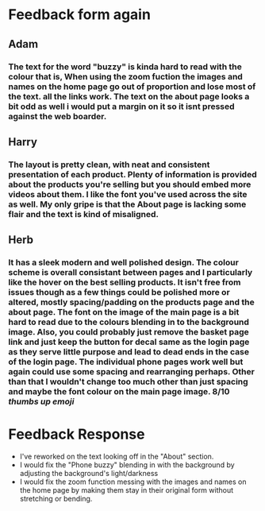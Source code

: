 # Feedback form again

## Adam
### The text for the word "buzzy" is kinda hard to read with the colour that is, When using the zoom fuction the images and names on the home page go out of proportion and lose most of the text. all the links work. The text on the about page looks a bit odd as well i would put a margin on it so it isnt pressed against the web boarder.

## Harry    
### The layout is pretty clean, with neat and consistent presentation of each product. Plenty of information is provided about the products you're selling but you should embed more videos about them. I like the font you've used across the site as well. My only gripe is that the About page is lacking some flair and the text is kind of misaligned.

## Herb
### It has a sleek modern and well polished design. The colour scheme is overall consistant between pages and I particularly like the hover on the best selling products. It isn't free from issues though as a few things could be polished more or altered, mostly spacing/padding on the products page and the about page. The font on the image of the main page is a bit hard to read due to the colours blending in to the background image. Also, you could probably just remove the basket page link and just keep the button for decal same as the login page as they serve little purpose and lead to dead ends in the case of the login page. The individual phone pages work well but again could use some spacing and rearranging perhaps. Other than that I wouldn't change too much other than just spacing and maybe the font colour on the main page image. 8/10 *thumbs up emoji*

# Feedback Response
+ I've reworked on the text looking off in the "About" section.
+ I would fix the "Phone buzzy" blending in with the background by adjusting the background's light/darkness
+ I would fix the zoom function messing with the images and names on the home page by making them stay in their original form without stretching or bending.



